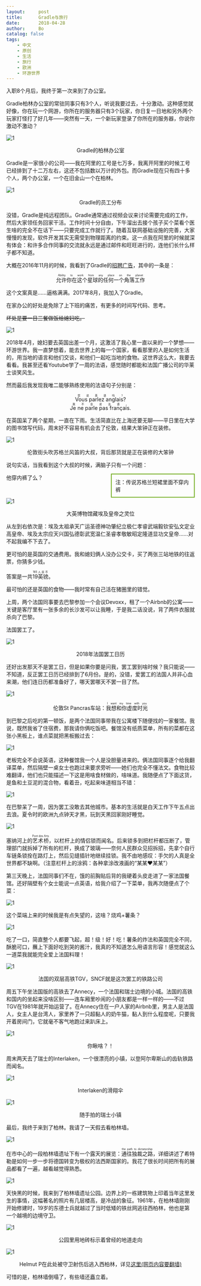 ```yaml
---
layout:     post
title:      Gradle与旅行
date:       2018-04-28
author:     Bo 
catalog: false
tags:
    - 中文
    - 原创
    - 生活
    - 旅行
    - 欧洲
    - 环游世界
---
```


入职8个月后，我终于第一次来到了办公室。

Gradle柏林办公室的常驻同事只有3个人，听说我要过去，十分激动。这种感觉就好像，你在玩一个网游，你所在的服务器只有3个玩家，你日复一日地和另外两个玩家打怪打了好几年——突然有一天，一个新玩家登录了你所在的服务器，你说你激动不激动？

![1](/img/gradle-office.jpg)

<center>Gradle的柏林办公室</center>

Gradle是一家很小的公司——我在阿里的工号是七万多，我离开阿里的时候工号已经排到了十二万左右，这还不包括数以万计的外包。而Gradle现在只有四十多个人，两个办公室，一个在旧金山一个在柏林。

![1](/img/timezone.jpg)

<center>Gradle的员工分布</center>

没错，Gradle是纯远程团队。Gradle通常通过视频会议来讨论需要完成的工作，然后大家领任务回家干活。工作时间十分自由，下午溜出去接个孩子买个菜看个医生啥的完全不在话下——只要完成工作就行了。随着互联网基础设施的完善，大家慢慢的发现，软件开发其实无需受到物理距离的约束。这一点我在阿里的时候就深有体会：和许多合作同事的交流就永远是通过邮件和旺旺进行的，连他们长什么样子都不知道。

大概在2016年11月的时候，我看到了Gradle的[招聘广告](https://boards.greenhouse.io/gradle/jobs/85251#.WuNlydPwY8w)，其中的一条是：

<center><ruby>允许你在这个星球的任何一个角落工作<rt>Ability to work from any place on the planet</rt></ruby></center>

这个文案真是……逼格满满。2017年8月，我加入了Gradle。

在家办公的好处是免除了上下班的痛苦，有更多的时间写代码、思考。

~~坏处是要一日三餐做饭给媳妇吃。~~

![1](/img/juewang.jpg)

2018年4月，媳妇要去英国出差一个月，这激活了我心里一直以来的一个梦想——环游世界。我一直梦想着，能去世界上的每一个国家，看看那里的人是如何生活的，用当地的语言和他们交谈，和他们一起吃当地的食物。这世界这么大，我要去看看。我甚至还看Youtube学了一周的法语，感觉随时都能和法国广播公司的华莱士谈笑风生。

然而最后我发现我唯二能够熟练使用的法语句子分别是：

<center><ruby>Vous parlez anglais?<rt>您说英语吗？</rt></ruby></center>

<center><ruby>Je ne parle pas français.<rt>我不会说法语。</rt></ruby></center>

在英国呆了两个星期，一直在下雨。生活简直比在上海还要无聊——平日里在大学的图书馆写代码，周末好不容易有机会去了伦敦，结果大笨钟正在装修。

![1](/img/london.jpg)

<center>伦敦街头吹苏格兰风笛的大叔，背后那货就是正在装修的大笨钟</center>

说句实话，当我看到这个大叔的时候，满脑子只有一个问题：

<div style="float:right; right: 0px; width: 200px ; border: 2px solid #73AD21; padding: 10px">注：传说苏格兰短裙里面不穿内裤</div>

他穿内裤了么？

<br>

![1](/img/lingwei.jpg)

<center>大英博物馆藏埃及皇帝之灵位</center>

从左到右依次是：埃及太祖承天广运圣德神功肇纪立极仁孝睿武端毅钦安弘文定业高皇帝、埃及太宗应天兴国弘德彰武宽温仁圣睿孝敬敏昭定隆道显功文皇帝……对不起我编不下去了。

更可怕的是英国的交通费用。我和媳妇俩人没办公交卡，买了两张三站地铁的往返票，你猜多少钱。

答案是一共<ruby>19英镑<rt>165人民币</rt></ruby>。

最可怕的还是英国的食物——我时常有自己活在猪圈里的错觉。

上周，两个法国同事要去巴黎参加一个会议Devoxx，租了一个Airbnb的公寓——关键是客厅里有一张多余的长沙发可以让我睡，于是我二话没说，背了两件衣服就杀向了巴黎。

法国罢工了。

![1](/img/strike.jpg)

<center>2018年法国罢工日历</center>

还好出发那天不是罢工日，但是如果你要是问我，罢工罢到啥时候？我只能说——不知道，反正罢工日历已经排到了6月份。是的，没错，爱罢工的法国人并非心血来潮，他们连日历都准备好了，哪天罢哪天不罢一目了然。

![1](/img/travelwithyou.jpg)

<center>伦敦St Pancras车站：<ruby>我想和你虚度时光<rt>I want my time with you</rt></ruby></center>

到巴黎之后吃的第一顿饭，是两个法国同事带我在公寓楼下随便找的一家餐馆。我说，既然我省了住宿费，那我请你俩吃饭吧。餐馆没有纸质菜单，所有的菜都在这张小黑板上，谁点菜就把黑板搬过去：

![1](/img/menu.jpg)

老板完全不会说英语，这种餐馆我一个人是没胆量进来的。俩法国同事逐个给我翻译菜单，然后隔壁一桌女士也跑过来要求旁听——她们也完全不懂法文。食物比较难翻译，他们也只能描述一下这是用啥食材做的，啥味道。我随便点了下面这货，是鱼和土豆泥的混合物，看着丑，吃起来味道相当不错：

![1](/img/dinner.jpg)

在巴黎呆了一周，因为罢工没敢去其他城市。基本的生活就是白天工作下午五点出去浪。夏令时的欧洲九点钟天才黑，玩到天黑回家刚好睡觉。

![1](/img/artbridge.jpg)

塞纳河上的<ruby>艺术桥<rt>Pont des Arts</rt></ruby>，以栏杆上的情侣锁而闻名。后来锁多到把栏杆都压断了，管理部门就拆掉了所有的栏杆，换成了玻璃——奈何人民群众见招拆招，先拿个自行车链条锁拴在路灯上，然后见缝插针地继续挂锁。我不由地感叹：手欠的人真是全世界都不缺啊。（注意栏杆上的涂鸦：各种拿涂改液画的“某某❤某某”）

第三天晚上，法国同事们不在，饿的前胸贴后背的我硬着头皮走进了一家法国餐馆。还好隔壁有个女士能说一点英语，给我介绍了一下菜单，我再次随便点了个菜：

![1](/img/chip.jpg)

这个菜端上来的时候我是有点失望的，这啥？烧鸡+薯条？

![1](/img/tear.jpg)

吃了一口，简直整个人都要飞起，超！级！好！吃！薯条的炸法和英国完全不同，酥脆可口，蘸上下面好吃到哭的酱汁，我真的不知道怎么用语言形容！感觉就这么一道菜我就能完全爱上法国料理！

![1](/img/tgv.jpg)

<center>法国的双层高铁TGV，SNCF就是这次罢工的铁路公司</center>

周五下午坐法国版的高铁去了Annecy，一个法国和瑞士边境的小城。法国的高铁和国内的坐起来没啥区别——连车厢里吵闹的小朋友都是一样一样的——不过TGV在1981年就开始运营了。在Annecy住在一户人家的Airbnb里，男主人是法国人，女主人是台湾人，家里养了一只超黏人的奶牛猫，黏人到什么程度呢，只要我开着房间门，它就毫不客气地跑过来趴床上。

![1](/img/cat.jpg)

<center>你瞅啥？！</center>

周末两天去了瑞士的Interlaken，一个很漂亮的小镇，以登阿尔卑斯山的齿轨铁路而闻名。

![1](/img/para.jpg)

<center>Interlaken的滑翔伞</center>

![1](/img/sw.jpg)

<center>随手拍的瑞士小镇</center>

最后，我终于来到了柏林。我请了一天假去看柏林墙。

![1](/img/dictatorship.jpg)

在市中心的一段柏林墙遗址下有一个露天的展览：<ruby>通往独裁之路<rt>the path to dictatorship</rt></ruby>，详细讲述了希特勒是如何一步一步将德国转变为极权的法西斯国家的。我花了很长时间把所有的展品都看了一遍，越看越觉得熟悉。

![1](/img/1961.jpg)

天快黑的时候，我来到了柏林墙遗址公园。边界上的一栋建筑物上印着当年这里发生的事情，这幅著名的照片有几层楼高，是冷战的象征。1961年，在柏林墙刚刚开始修建时，19岁的东德士兵就越过了当时低矮的铁丝网逃往西柏林，他也是第一个越境的边境守卫。

![1](/img/tunnel.jpg)

<center>公园里用地砖标示着曾经的地道走向</center>

![1](/img/A318.jpg)

<center>Helmut P在此处被守卫射伤后逃入西柏林，详见<a href="http://berliner-mauer.mobi/ereignismarken.html?&L=1&map=168&number=18&cHash=24fa94ebfbda1cb58e8615cbec6e034c">这里(网页内容要翻墙)</a></center>

可惜的是，柏林墙倒塌了，有些墙还矗立着。
